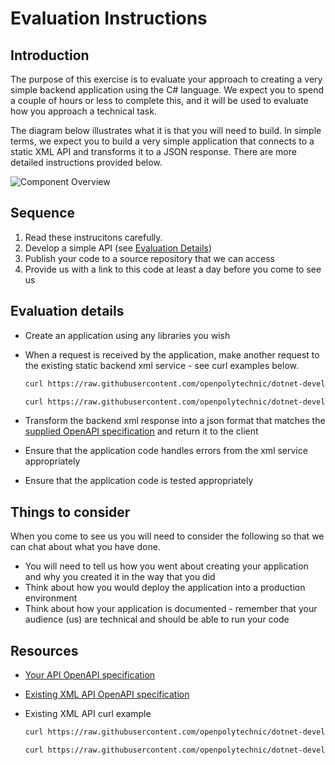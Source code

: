 # Evaluation Instructions

## Introduction

The purpose of this exercise is to evaluate your approach to creating a very simple backend application using the C# language. We expect you to spend a couple of hours or less to complete this, and it will be used to evaluate how you approach a technical task.

The diagram below illustrates what it is that you will need to build. In simple terms, we expect you to build a very simple application that connects to a static XML API and transforms it to a JSON response. There are more detailed instructions provided below.

![Component Overview](http://www.plantuml.com/plantuml/proxy?cache=no&src=https://raw.githubusercontent.com/openpolytechnic/dotnet-developer-evaluation/main/images/components.puml)

## Sequence

1. Read these instrucitons carefully.
2. Develop a simple API (see [Evaluation Details](#-Evaluation-details))
3. Publish your code to a source repository that we can access
4. Provide us with a link to this code at least a day before you come to see us

## Evaluation details

- Create an application using any libraries you wish
- When a request is received by the application, make another request to the existing static backend xml service - see curl examples below.

  ```bash
  curl https://raw.githubusercontent.com/openpolytechnic/dotnet-developer-evaluation/main/xml-api/1.xml
  ```

  ```bash
  curl https://raw.githubusercontent.com/openpolytechnic/dotnet-developer-evaluation/main/xml-api/2.xml
  ```

- Transform the backend xml response into a json format that matches the [supplied OpenAPI specification](./openapi-companies.yaml) and return it to the client
- Ensure that the application code handles errors from the xml service appropriately
- Ensure that the application code is tested appropriately

## Things to consider

When you come to see us you will need to consider the following so that we can chat about what you have done.

- You will need to tell us how you went about creating your application and why you created it in the way that you did
- Think about how you would deploy the application into a production environment
- Think about how your application is documented - remember that your audience (us) are technical and should be able to run your code

## Resources

- [Your API OpenAPI specification](./openapi-companies.yaml)
- [Existing XML API OpenAPI specification](./xml-api/openapi-xml.yaml)
- Existing XML API curl example

  ```bash
  curl https://raw.githubusercontent.com/openpolytechnic/dotnet-developer-evaluation/main/xml-api/1.xml
  ```

  ```bash
  curl https://raw.githubusercontent.com/openpolytechnic/dotnet-developer-evaluation/main/xml-api/2.xml
  ```
